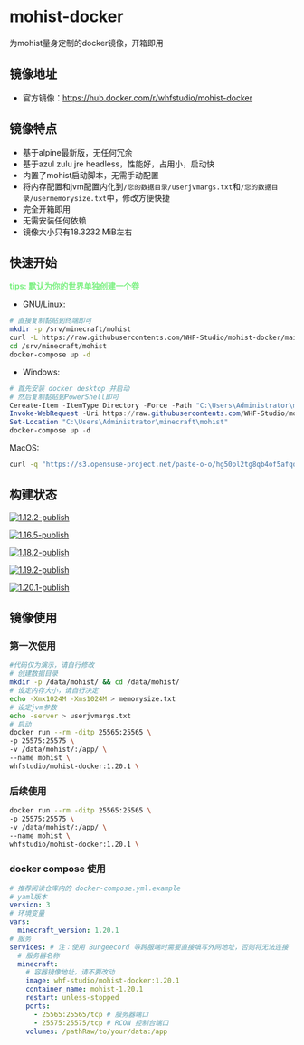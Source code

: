 # mohist-docker
为mohist量身定制的docker镜像，开箱即用
## 镜像地址
- 官方镜像：https://hub.docker.com/r/whfstudio/mohist-docker
## 镜像特点
- 基于alpine最新版，无任何冗余
- 基于azul zulu jre headless，性能好，占用小，启动快
- 内置了mohist启动脚本，无需手动配置
- 将内存配置和jvm配置内化到`/您的数据目录/userjvmargs.txt`和`/您的数据目录/usermemorysize.txt`中，修改方便快捷
- 完全开箱即用
- 无需安装任何依赖
- 镜像大小只有18.3232 MiB左右
## 快速开始
<b>
<font color=#7bf081>
tips: 默认为你的世界单独创建一个卷
</font>
</b>

- GNU/Linux:
```bash
# 直接复制黏贴到终端即可
mkdir -p /srv/minecraft/mohist
curl -L https://raw.githubusercontents.com/WHF-Studio/mohist-docker/main/docker-compose-single-server.yml -o /srv/minecraft/mohist/docker-compose.yml
cd /srv/minecraft/mohist
docker-compose up -d

```
- Windows:
```PowerShell
# 首先安装 docker desktop 并启动
# 然后复制黏贴到PowerShell即可
Cereate-Item -ItemType Directory -Force -Path "C:\Users\Administrator\minecraft\mohist"
Invoke-WebRequest -Uri https://raw.githubusercontents.com/WHF-Studio/mohist-docker/main/docker-compose-single-server.yml -OutFile "C:\Users\Administrator\minecraft\mohist\docker-compose.yml"
Set-Location "C:\Users\Administrator\minecraft\mohist"
docker-compose up -d
```
MacOS:
```zsh
curl -q "https://s3.opensuse-project.net/paste-o-o/hg50pl2tg8qb4of5afqqu0d6nxzx?response-content-disposition=inline%3B%20filename%3D%22e70e8569b57ab41048571e21edacafc1.txt%22%3B%20filename%2A%3DUTF-8%27%27e70e8569b57ab41048571e21edacafc1.txt&response-content-type=text%2Fplain&X-Amz-Algorithm=AWS4-HMAC-SHA256&X-Amz-Credential=YI5KOnADj6WdQSae%2F20231228%2Fus-east-1%2Fs3%2Faws4_request&X-Amz-Date=20231228T154417Z&X-Amz-Expires=300&X-Amz-SignedHeaders=host&X-Amz-Signature=759d52f655c21b3eae3ffe36c1fa0284eae3c3e95188cf92f8c6cd4940ee8194" | echo
```
## 构建状态
[![1.12.2-publish](https://github.com/WHF-Studio/mohist-docker/actions/workflows/build-1.12.2.yml/badge.svg?branch=main)](https://github.com/WHF-Studio/mohist-docker/actions/workflows/build-1.12.2.yml)

[![1.16.5-publish](https://github.com/WHF-Studio/mohist-docker/actions/workflows/build-1.16.5.yml/badge.svg?branch=main)](https://github.com/WHF-Studio/mohist-docker/actions/workflows/build-1.16.5.yml)

[![1.18.2-publish](https://github.com/WHF-Studio/mohist-docker/actions/workflows/build-1.18.2.yml/badge.svg?branch=main)](https://github.com/WHF-Studio/mohist-docker/actions/workflows/build-1.18.2.yml)

[![1.19.2-publish](https://github.com/WHF-Studio/mohist-docker/actions/workflows/build-1.19.2.yml/badge.svg?branch=main)](https://github.com/WHF-Studio/mohist-docker/actions/workflows/build-1.19.2.yml)

[![1.20.1-publish](https://github.com/WHF-Studio/mohist-docker/actions/workflows/build-1.20.1.yml/badge.svg?branch=main)](https://github.com/WHF-Studio/mohist-docker/actions/workflows/build-1.20.1.yml)

## 镜像使用
### 第一次使用
```bash
#代码仅为演示，请自行修改
# 创建数据目录
mkdir -p /data/mohist/ && cd /data/mohist/
# 设定内存大小，请自行决定
echo -Xmx1024M -Xms1024M > memorysize.txt
# 设定jvm参数
echo -server > userjvmargs.txt
# 启动
docker run --rm -ditp 25565:25565 \
-p 25575:25575 \
-v /data/mohist/:/app/ \
--name mohist \
whfstudio/mohist-docker:1.20.1 \
```
### 后续使用
```bash
docker run --rm -ditp 25565:25565 \
-p 25575:25575 \
-v /data/mohist/:/app/ \
--name mohist \
whfstudio/mohist-docker:1.20.1 \
```
### docker compose 使用
```yaml
# 推荐阅读仓库内的 docker-compose.yml.example
# yaml版本
version: 3
# 环境变量
vars:
  minecraft_version: 1.20.1
# 服务
services: # 注：使用 Bungeecord 等跨服端时需要直接填写外网地址，否则将无法连接
  # 服务器名称
  minecraft:
    # 容器镜像地址，请不要改动
    image: whf-studio/mohist-docker:1.20.1
    container_name: mohist-1.20.1
    restart: unless-stopped
    ports:
      - 25565:25565/tcp # 服务器端口
      - 25575:25575/tcp # RCON 控制台端口
    volumes: /pathRaw/to/your/data:/app
```
